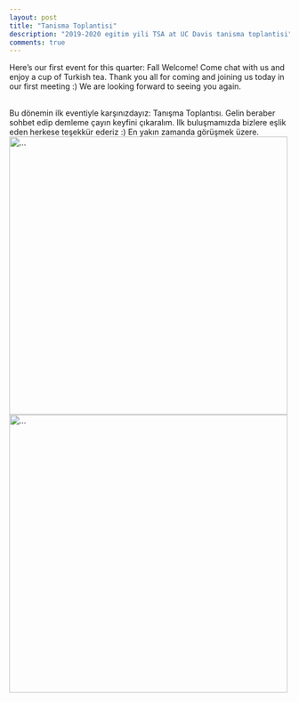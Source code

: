 ```yaml
---
layout: post
title: "Tanisma Toplantisi"
description: "2019-2020 egitim yili TSA at UC Davis tanisma toplantisi"
comments: true
---
```

Here’s our first event for this quarter: Fall Welcome! Come chat with us and enjoy a cup of Turkish tea. Thank you all for coming and joining us today in our first meeting :) We are looking forward to seeing you again.

<br />
Bu dönemin ilk eventiyle karşınızdayız: Tanışma Toplantısı. Gelin beraber sohbet edip demleme çayın keyfini çıkaralım. Ilk buluşmamızda bizlere eşlik eden herkese teşekkür ederiz :) En yakın zamanda görüşmek üzere.

<br />
<img align="middle" width="500" src="{{ site.url }}/images/flyer_tanisma.jpg" alt="...">

<br />
<img align="middle" width="500" src="{{ site.url }}/images/tanisma-toplantisi.png" alt="...">
